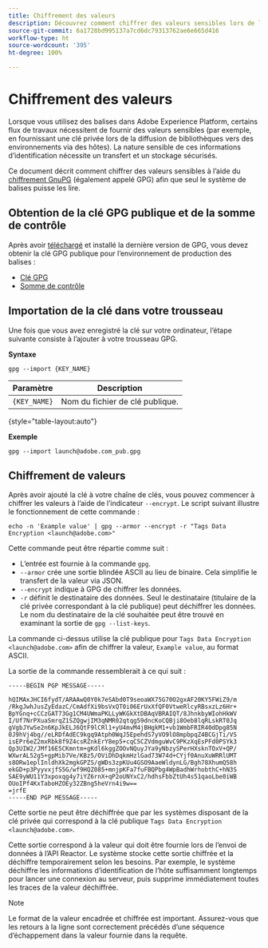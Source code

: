 ```yaml
---
title: Chiffrement des valeurs
description: Découvrez comment chiffrer des valeurs sensibles lors de l’utilisation de l’API Reactor.
source-git-commit: 6a1728bd995137a7cd6dc79313762ae6e665d416
workflow-type: ht
source-wordcount: '395'
ht-degree: 100%

---
```


# Chiffrement des valeurs

Lorsque vous utilisez des balises dans Adobe Experience Platform, certains flux de travaux nécessitent de fournir des valeurs sensibles (par exemple, en fournissant une clé privée lors de la diffusion de bibliothèques vers des environnements via des hôtes). La nature sensible de ces informations d’identification nécessite
un transfert et un stockage sécurisés.

Ce document décrit comment chiffrer des valeurs sensibles à l’aide du [chiffrement GnuPG](https://www.gnupg.org/gph/en/manual/x110.html) (également appelé GPG) afin que seul le système de balises puisse les lire.

## Obtention de la clé GPG publique et de la somme de contrôle

Après avoir [téléchargé](https://gnupg.org/download/) et installé la dernière version de GPG, vous devez obtenir la clé GPG publique pour l’environnement de production des balises :

* [Clé GPG](https://github.com/adobe/reactor-developer-docs/blob/master/files/launch%40adobe.com_pub.gpg)
* [Somme de contrôle](https://github.com/adobe/reactor-developer-docs/blob/master/files/launch%40adobe.com_pub.gpg.sum)

## Importation de la clé dans votre trousseau

Une fois que vous avez enregistré la clé sur votre ordinateur, l’étape suivante consiste à l’ajouter à votre trousseau GPG.

**Syntaxe**

```shell
gpg --import {KEY_NAME}
```

| Paramètre | Description |
| --- | --- |
| `{KEY_NAME}` | Nom du fichier de clé publique. |

{style=&quot;table-layout:auto&quot;}

**Exemple**

```shell
gpg --import launch@adobe.com_pub.gpg
```

## Chiffrement de valeurs

Après avoir ajouté la clé à votre chaîne de clés, vous pouvez commencer à chiffrer les valeurs à l’aide de l’indicateur `--encrypt`. Le script suivant illustre le fonctionnement de cette commande :

```shell
echo -n 'Example value' | gpg --armor --encrypt -r "Tags Data Encryption <launch@adobe.com>"
```

Cette commande peut être répartie comme suit :

* L’entrée est fournie à la commande `gpg`.
* `--armor` crée une sortie blindée ASCII au lieu de binaire. Cela simplifie le transfert de la valeur via JSON.
* `--encrypt` indique à GPG de chiffrer les données.
* `-r` définit le destinataire des données. Seul le destinataire (titulaire de la clé privée correspondant à la clé publique) peut déchiffrer les données. Le nom du destinataire de la clé souhaitée peut être trouvé en examinant la sortie de `gpg --list-keys`.

La commande ci-dessus utilise la clé publique pour `Tags Data Encryption <launch@adobe.com>` afin de chiffrer la valeur, `Example value`, au format ASCII.

La sortie de la commande ressemblerait à ce qui suit :

```shell
-----BEGIN PGP MESSAGE-----

hQIMAxJHCI6fydT/ARAAwQ0Y0k7eSAbd0T9seoaWX75G70O2gxAF20KY5FWiZ9/m
/RkgJwhJusZyEdazC/CmAdfXi9bsVxQT0i06ErUxXfQF0VtweRlcyRBsxzLz6Hr+
BpYGnq+cCCzGAT73Gg1CM4UWmaPKLLyWKGkXtDBAqVBRAIQT/8JhnkbyWIohHkWV
I/Uf7NrPXuaSmrqZ1SZQgwjIM3qNMR02qtqg59dncKoCQBji8Oeb8lqRLskRT0Jq
gVgbJYwSe2n6KpJkELJ6QtF9lCRl1+yU4mvM4jBHgkM1+vb1WmbFRIR40dDpg85N
0J9hVj4bg//eLRDfAdEC9kgq9Atph0WqJ5EpehdS7yVO9lO8mpbpqZ4BCGjTi/VS
isEPr6eZ2mxRbk8f9Z4csRZnkErY8ep5+cqC5CZVdmguWvC9PKzXqEsPFd0PSYk3
Qp3UIW2/JMf16E5CKmntm+gKdl6kggZOOvNQuyJYa9yNbzySPerHXsknTOxV+QP/
WXwrAL52g5+gpMib7Ve/KBz5/OViDhDqkmHzlGad73W74d+CYjf0AnuXuWRRlUMT
s8ORw1eplInldhXk2mgkGPZS/gWDs3zpKUu4GSO9AaeWldynLG/Bgh78XhumQ58h
ekGD+p3PyyvxjfS5G/wf9HQZ085+mnjpKFa7fuFBQPbg4WpBadhWrhobthC+hN3S
SAE9yWU11Y3xpoxqg4y7iYZ6rnX+qP2oUNYxC2/hdhsFbbZtUh4s51qaoLbe0iWB
OUoIPf4KxTaboHZOEy32ZBng5heVrn4i9w==
=jrfE
-----END PGP MESSAGE-----
```

Cette sortie ne peut être déchiffrée que par les systèmes disposant de la clé privée qui
correspond à la clé publique `Tags Data Encryption <launch@adobe.com>`.

Cette sortie correspond à la valeur qui doit être fournie lors de l’envoi de données à l’API Reactor. Le système stocke cette sortie chiffrée et la déchiffre temporairement selon les besoins. Par exemple, le système déchiffre les informations d’identification de l’hôte suffisamment longtemps pour lancer une connexion au serveur, puis supprime immédiatement toutes les traces de la valeur déchiffrée.

>[!NOTE]
>
>Le format de la valeur encadrée et chiffrée est important. Assurez-vous que les retours à la ligne sont correctement précédés d’une séquence d’échappement dans la valeur fournie dans la requête.
